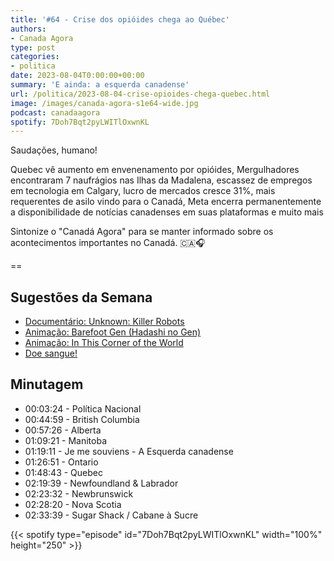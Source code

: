 ```yaml
---
title: '#64 - Crise dos opióides chega ao Québec'
authors:
- Canada Agora
type: post
categories:
- politica
date: 2023-08-04T0:00:00+00:00
summary: 'E ainda: a esquerda canadense'
url: /politica/2023-08-04-crise-opioides-chega-quebec.html
image: /images/canada-agora-s1e64-wide.jpg
podcast: canadaagora
spotify: 7Doh7Bqt2pyLWITlOxwnKL
---
```


Saudações, humano!

Quebec vê aumento em envenenamento por opióides, Mergulhadores encontraram 7 naufrágios nas Ilhas da Madalena, escassez de empregos em tecnologia em Calgary, lucro de mercados cresce 31%, mais requerentes de asilo vindo para o Canadá, Meta encerra permanentemente a disponibilidade de notícias canadenses em suas plataformas e muito mais

Sintonize o "Canadá Agora" para se manter informado sobre os acontecimentos importantes no Canadá. 🇨🇦🎧

==

## Sugestões da Semana
- [Documentário: Unknown: Killer Robots](https://www.imdb.com/title/tt27837442/)
- [Animação: Barefoot Gen (Hadashi no Gen)](https://www.imdb.com/title/tt0085218/)
- [Animação: In This Corner of the World](https://www.imdb.com/title/tt4769824/)
- [Doe sangue!](https://blood.ca)

## Minutagem

- 00:03:24 - Política Nacional
- 00:44:59 - British Columbia
- 00:57:26 - Alberta
- 01:09:21 - Manitoba
- 01:19:11 - Je me souviens - A Esquerda canadense
- 01:26:51 - Ontario
- 01:48:43 - Quebec
- 02:19:39 - Newfoundland & Labrador
- 02:23:32 - Newbrunswick
- 02:28:20 - Nova Scotia
- 02:33:39 - Sugar Shack / Cabane à Sucre

{{< spotify type="episode" id="7Doh7Bqt2pyLWITlOxwnKL" width="100%" height="250" >}}
